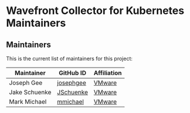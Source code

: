 # Wavefront Collector for Kubernetes Maintainers

## Maintainers

This is the current list of maintainers for this project:

| Maintainer | GitHub ID | Affiliation |
| --------------- | --------- | ----------- |
| Joseph Gee | [josephgee](https://github.com/josephgee) | [VMware](https://www.github.com/vmware/) |
| Jake Schuenke | [JSchuenke](https://github.com/JSchuenke) | [VMware](https://www.github.com/vmware/) |
| Mark Michael | [mmichael](https://github.com/mmichael) | [VMware](https://www.github.com/vmware/) |
